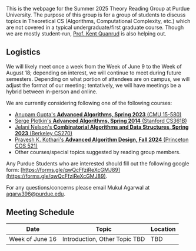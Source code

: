 This is the webpage for the Summer 2025 Theory Reading Group at Purdue University. The purpose of this group is for a group of students to discuss topics in Theoretical CS (Algorithms, Computational Complexity, etc.) which are not covered in a typical undergraduate/first graduate course. Though we are mostly student-run, [Prof. Kent Quanrud](https://kentquanrud.com/) is also helping out. 

## Logistics

We will likely meet once a week from the Week of June 9 to the Week of August 18; depending on interest, we will continue to meet during future semesters.
Depending on what portion of attendees are on campus, we will adjust the format of our meeting; tentatively, we will have meetings be a hybrid between in-person
and online.

We are currently considering following one of the following courses:
- [Anupam Gupta's **Advanced Algorithms, Spring 2023** (CMU 15-580)](https://www.cs.cmu.edu/afs/cs.cmu.edu/academic/class/15850-s23/www/oldindex.html)
- [Serge Plotkin's **Advanced Algorithms, Spring 2014** (Stanford CS361B)](https://web.stanford.edu/class/cs361b/)
- [Jelani Nelson's **Combinatorial Algorithms and Data Structures, Spring 2023** (Berkeley CS270)](https://cs270.org/spring23/home/)
- [Pravesh K. Kothari's **Advanced Algorithm Design, Fall 2024** (Princeton COS 521)](https://www.cs.princeton.edu/courses/archive/fall24/cos521/)
- Other courses/special topics suggested by reading group members.

Any Purdue Students who are interested should fill out the following google form: [https://forms.gle/qwQcFfziReXcGMJ89](https://forms.gle/qwQcFfziReXcGMJ89).

For any questions/concerns please email Mukul Agarwal at [agarw396@purdue.edu](mailto:agarw396@purdue.edu).

## Meeting Schedule

| Date | Topic | Location |
| ----- | ---- | -------- |
| Week of June 16 | Introduction, Other Topic TBD | TBD |
